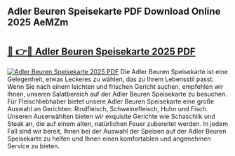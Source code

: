 ## Adler Beuren Speisekarte PDF Download Online 2025 AeMZm

# <h2><a href="http://gc7eaf8.nevu.top/?p=Adler+Beuren+Speisekarte">🔗 👉🔴 Adler Beuren Speisekarte 2025 PDF</a></h2>

[![Adler Beuren Speisekarte 2025 PDF](https://i.imgur.com/dBaPXMq.png)](http://gc7eaf8.nevu.top/?p=Adler+Beuren+Speisekarte)
Die Adler Beuren Speisekarte ist eine Gelegenheit, etwas Leckeres zu wählen, das zu Ihrem Lebensstil passt. Wenn Sie nach einem leichten und frischen Gericht suchen, empfehlen wir Ihnen, unseren Salatbereich auf der Adler Beuren Speisekarte zu besuchen. Für Fleischliebhaber bietet unsere Adler Beuren Speisekarte eine große Auswahl an Gerichten: Rindfleisch, Schweinefleisch, Huhn und Fisch. Unseren Auserwählten bieten wir exquisite Gerichte wie Schaschlik und Steak an, die auf einem alten, natürlichen Feuer zubereitet werden. In jedem Fall sind wir bereit, Ihnen bei der Auswahl der Speisen auf der Adler Beuren Speisekarte zu helfen und Ihnen einen komfortablen und angenehmen Service zu bieten.
